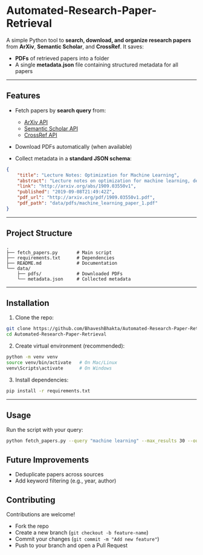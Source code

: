 # Automated-Research-Paper-Retrieval

A simple Python tool to **search, download, and organize research papers** from **ArXiv**, **Semantic Scholar**, and **CrossRef**.
It saves:

* **PDFs** of retrieved papers into a folder
* A single **metadata.json** file containing structured metadata for all papers

---

## Features

* Fetch papers by **search query** from:

  * [ArXiv API](https://arxiv.org/help/api/)
  * [Semantic Scholar API](https://api.semanticscholar.org/api-docs/graph)
  * [CrossRef API](https://api.crossref.org/)
* Download PDFs automatically (when available)
* Collect metadata in a **standard JSON schema**:

```json
{
    "title": "Lecture Notes: Optimization for Machine Learning",
    "abstract": "Lecture notes on optimization for machine learning, derived from a course...",
    "link": "http://arxiv.org/abs/1909.03550v1",
    "published": "2019-09-08T21:49:42Z",
    "pdf_url": "http://arxiv.org/pdf/1909.03550v1.pdf",
    "pdf_path": "data/pdfs/machine_learning_paper_1.pdf"
}
```

---

## Project Structure

```
.
├── fetch_papers.py       # Main script
├── requirements.txt      # Dependencies
├── README.md             # Documentation
└── data/
    ├── pdfs/             # Downloaded PDFs
    └── metadata.json     # Collected metadata
```

---

## Installation

1. Clone the repo:

```bash
git clone https://github.com/BhaveshBhakta/Automated-Research-Paper-Retrieval.git
cd Automated-Research-Paper-Retrieval
```

2. Create virtual environment (recommended):

```bash
python -m venv venv
source venv/bin/activate   # On Mac/Linux
venv\Scripts\activate      # On Windows
```

3. Install dependencies:

```bash
pip install -r requirements.txt
```

---

## Usage

Run the script with your query:

```bash
python fetch_papers.py --query "machine learning" --max_results 30 --output_dir data
```

## Future Improvements

* Deduplicate papers across sources
* Add keyword filtering (e.g., year, author)

## Contributing

Contributions are welcome!

* Fork the repo
* Create a new branch (`git checkout -b feature-name`)
* Commit your changes (`git commit -m "Add new feature"`)
* Push to your branch and open a Pull Request

